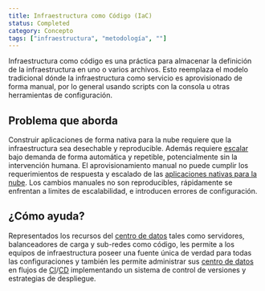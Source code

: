 ```yaml
---
title: Infraestructura como Código (IaC)
status: Completed
category: Concepto
tags: ["infraestructura", "metodología", ""]
---
```


Infraestructura como código es una práctica para almacenar la definición de la infraestructura en uno o varios archivos.
Esto reemplaza el modelo tradicional dónde la infraestructura como servicio es aprovisionado de forma manual,
por lo general usando scripts con la consola u otras herramientas de configuración.

## Problema que aborda

Construir aplicaciones de forma nativa para la nube requiere que la infraestructura sea desechable y reproducible.
Además requiere [escalar](/es/scalability/) bajo demanda de forma automática y repetible, potencialmente sin la intervención humana.
El aprovisionamiento manual no puede cumplir los requerimientos de respuesta y escalado de las [aplicaciones nativas para la nube](/es/cloud-native-apps/).
Los cambios manuales no son reproducibles, rápidamente se enfrentan a limites de escalabilidad, e introducen errores de configuración.

## ¿Cómo ayuda?

Representados los recursos del [centro de datos](/es/data-center/) tales como servidores, balanceadores de carga y sub-redes como código,
les permite a los equipos de infraestructura poseer una fuente única de verdad para todas las configuraciones y
también les permite administrar sus [centro de datos](/es/data-center/) en flujos de [CI](/es/continuous-integration/)/[CD](/es/continuous-delivery/)
implementando un sistema de control de versiones y estrategias de despliegue.

